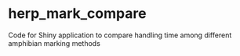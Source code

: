 # herp_mark_compare
Code for Shiny application to compare handling time among different amphibian marking methods
